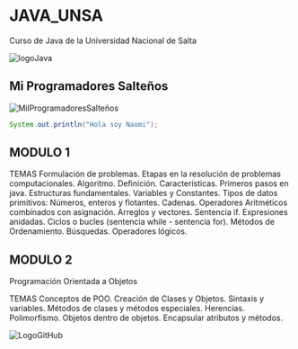 # JAVA_UNSA
Curso de Java de la Universidad Nacional de Salta

![logoJava](https://encrypted-tbn0.gstatic.com/images?q=tbn:ANd9GcQ2rR2yjEuBme_KQ0osLYnh7NO4uticu_sBVg&usqp=CAU)

## Mi Programadores Salteños
![MilProgramadoresSalteños](https://yt3.ggpht.com/nOWBL1Um0OIYNdmqW234zI1yxFbzgOiLR_2_fVBFb-c4mlNX0gq1KjIITaj5mywt5lZwy53Rgkc=s176-c-k-c0x00ffffff-no-rj)
```java
System.out.println("Hola soy Naomi");
```
## MODULO 1
TEMAS
Formulación de problemas. Etapas en la resolución de problemas computacionales. Algoritmo. Definición. Características. Primeros pasos en java. Estructuras fundamentales. Variables y Constantes. Tipos de datos primitivos: Números, enteros y flotantes. Cadenas. Operadores Aritméticos combinados con asignación. Arreglos y vectores. Sentencia if. Expresiones anidadas. Ciclos o bucles (sentencia while - sentencia for). Métodos de Ordenamiento. Búsquedas. Operadores lógicos.

## MODULO 2
Programación Orientada a Objetos

TEMAS 
Conceptos de POO. Creación de Clases y Objetos.  Sintaxis y variables. Métodos de clases y métodos especiales. Herencias. Polimorfismo. Objetos dentro de objetos. Encapsular atributos y métodos.

![LogoGitHub](https://anthoncode.com/wp-content/uploads/2019/01/github-octocat-logo-png.png)

